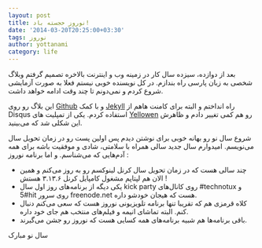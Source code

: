 ```yaml
---
layout: post
title: نوروز خجسته باد!
date: '2014-03-20T20:25:00+03:30'
tags: نوروز
author: yottanami
category: life
---
```

بعد از دوازده، سیزده سال کار در زمینه وب و اینترنت بالاخره تصمیم گرفتم وبلاگ شخصی به زبان پارسی راه بندازم. در کل نویسنده خوبی نیستم فعلا به صورت آزمایشی شروع کردم و نمی‌دونم تا چند وقت ادامه خواهد داشت.

این بلاگ رو روی [Github](http://www.github.com)  و با کمک [Jekyll](http://jekyllrb.com) راه انداختم و البته برای کامنت هاهم از Disqus استفاده کردم. یکی از تمپلیت های [Yellowen](http://www.yellowen.com)  رو هم کمی تغییر دادم و ظاهرش این شکلی شد که می‌بینید.


شروع سال نو رو بهانه خوبی برای نوشتن دیدم پس اولین پست رو در زمان تحویل سال می‌نویسم.
امیدوارم سال جدید سالی همراه با سلامتی، شادی و موفقیت باشه برای همه آدم‌هایی که می‌شناسم.
و اما برنامه نوروز :

* چند سالی هست که در زمان تحویل سال کرنل لینوکسم رو به روز می‌کنم و همین الان هم لپتاپم مشغول کامپایل کرنل ۳.۱۳.۶ هستش !
* یکی دیگه از برنامه‌های روز اول سال kick party روی کانال‌های #technotux و #5hit روی سرور freenode.net هست که هیجان خودشو داره.
* کلاه قرمزی هم که تقریبا تنها برنامه تلویزیونی نوروز هست که سعی می‌کنم دنبال کنم. البته تماشای انیمه و فیلم‌های منتخب هم جای خود داره.
* باقی برنامه‌ها هم شبیه برنامه‌های همه کسایی هست که نوروز رو جشن می‌گیرند.


سال نو مبارک